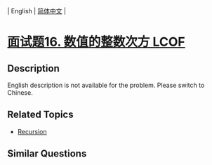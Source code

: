 
| English | [简体中文](README.md) |

# [面试题16. 数值的整数次方 LCOF](https://leetcode-cn.com/problems/shu-zhi-de-zheng-shu-ci-fang-lcof/)

## Description

English description is not available for the problem. Please switch to Chinese.

## Related Topics

- [Recursion](https://leetcode-cn.com/tag/recursion)

## Similar Questions



